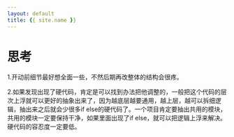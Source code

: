 ```yaml
---
layout: default
title: {{ site.name }}
---
```

# 思考
1.开动前细节最好想全面一些，不然后期再改整体的结构会很疼。

2.如果发现出现了硬代码，肯定是可以找到办法把他调整的，一般把这个代码的层次上浮就可以更好的抽象出来了，因为越底层越要通用，越上层，越可以拆细逻辑，抽出来之后就会少很多if else的硬代码了。一个项目肯定要抽出共用的模块，共用的模块一定要保持干净，如果里面出现了if else，就可以把逻辑上浮来解决。硬代码的容忍度一定要低。